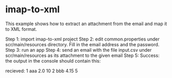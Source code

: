 imap-to-xml
===========

This example shows how to extract an attachment from the email and map it to XML format.

Step 1: import imap-to-xml project
Step 2: edit common.properties under scr/main/resources directory. Fill in the email address and the password.
Step 3: run an app
Step 4: send an email with the file input.csv under scr/main/resources as its attachment to the given email
Step 5: Success: the output in the console should contain this:

recieved: <?xml version="1.0" encoding="UTF-8"?>
<orders>
  <order>
    <orderId>1</orderId>
    <name>aaa</name>
    <units>2.0</units>
    <pricePerUnit>10</pricePerUnit>
  </order>
</orders>
<orders>
  <order>
    <orderId>2</orderId>
    <name>bbb</name>
    <units>4.15</units>
    <pricePerUnit>5</pricePerUnit>
  </order>
</orders>

